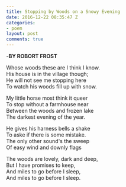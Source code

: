 ```yaml
---
title: Stopping by Woods on a Snowy Evening
date: 2016-12-22 08:35:47 Z
categories:
- poem
layout: post
comments: true
---
```


<strong>-BY ROBORT FROST</strong>

<p>
Whose woods these are I think I know.<br/>
His house is in the village though;<br/>
He will not see me stopping here<br/>
To watch his woods fill up with snow.<br/>
</p>

<p>
My little horse most think it queer<br/>
To stop without a farmhouse near<br/>
Between the woods and frozen lake<br/>
The darkest evening of the year.<br/>
</p>

<p>
He gives his harness bells a shake<br/>
To aske if there is some mistake.<br/>
The only other sound's the sweep<br/>
Of easy wind and downly flags<br/>
</p>

<p>
The woods are lovely, dark and deep,<br/>
But I have promises to keep,<br/>
And miles to go before I sleep,<br/>
And miles to go before I sleep.<br/>
</p>
